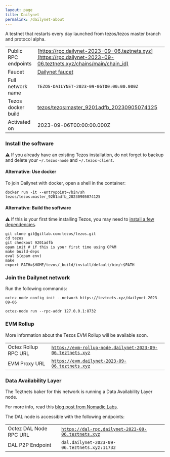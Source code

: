 ```yaml
---
layout: page
title: Dailynet
permalink: /dailynet-about
---
```


A testnet that restarts every day launched from tezos/tezos master branch and protocol alpha.

| | |
|-------|---------------------|
| Public RPC endpoints | [https://rpc.dailynet-2023-09-06.teztnets.xyz](https://rpc.dailynet-2023-09-06.teztnets.xyz/chains/main/chain_id)<br/> |
| Faucet | [Dailynet faucet](https://faucet.dailynet-2023-09-06.teztnets.xyz) |
| Full network name | `TEZOS-DAILYNET-2023-09-06T00:00:00.000Z` |
| Tezos docker build | [tezos/tezos:master_9201adfb_20230905074125](https://hub.docker.com/r/tezos/tezos/tags?page=1&ordering=last_updated&name=master_9201adfb_20230905074125) |
| Activated on | 2023-09-06T00:00:00.000Z |





### Install the software

⚠️  If you already have an existing Tezos installation, do not forget to backup and delete your `~/.tezos-node` and `~/.tezos-client`.



#### Alternative: Use docker

To join Dailynet with docker, open a shell in the container:

```
docker run -it --entrypoint=/bin/sh tezos/tezos:master_9201adfb_20230905074125
```

#### Alternative: Build the software

⚠️  If this is your first time installing Tezos, you may need to [install a few dependencies](https://tezos.gitlab.io/introduction/howtoget.html#setting-up-the-development-environment-from-scratch).

```
git clone git@gitlab.com:tezos/tezos.git
cd tezos
git checkout 9201adfb
opam init # if this is your first time using OPAM
make build-deps
eval $(opam env)
make
export PATH=$HOME/tezos/_build/install/default/bin/:$PATH
```

### Join the Dailynet network

Run the following commands:

```
octez-node config init --network https://teztnets.xyz/dailynet-2023-09-06

octez-node run --rpc-addr 127.0.0.1:8732
```


### EVM Rollup

More information about the Tezos EVM Rollup will be available soon.

| | |
|-------|---------------------|
| Octez Rollup RPC URL | [`https://evm-rollup-node.dailynet-2023-09-06.teztnets.xyz`](https://evm-rollup-node.dailynet-2023-09-06.teztnets.xyz/global/block/head) |
| EVM Proxy URL | [`https://evm.dailynet-2023-09-06.teztnets.xyz`](https://evm.dailynet-2023-09-06.teztnets.xyz) |




### Data Availability Layer

The Teztnets baker for this network is running a Data Availability Layer node.

For more info, read this [blog post from Nomadic Labs](https://research-development.nomadic-labs.com/data-availability-layer-tezos.html).

The DAL node is accessible with the following endpoints:

| | |
|-------|---------------------|
| Octez DAL Node RPC URL | [`https://dal-rpc.dailynet-2023-09-06.teztnets.xyz`](https://dal-rpc.dailynet-2023-09-06.teztnets.xyz) |
| DAL P2P Endpoint | `dal.dailynet-2023-09-06.teztnets.xyz:11732` |





